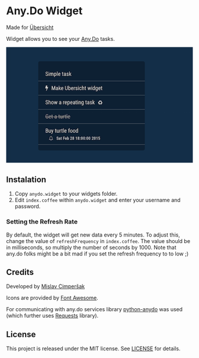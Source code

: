 # Any.Do Widget

Made for [Übersicht](http://tracesof.net/uebersicht/)

Widget allows you to see your [Any.Do](http://any.do) tasks.

![the widget in action](https://raw.githubusercontent.com/mislavcimpersak/anydo-widget/master/screenshot.png)

## Instalation

1. Copy `anydo.widget` to your widgets folder.
2. Edit `index.coffee` within `anydo.widget` and enter your username and password.

### Setting the Refresh Rate

By default, the widget will get new data every 5 minutes. To adjust this, change the value of `refreshFrequency` in `index.coffee`. The value should be in milliseconds, so multiply the number of seconds by 1000. Note that any.do folks might be a bit mad if you set the refresh frequency to to low ;)

## Credits
Developed by [Mislav Cimperšak](https://github.com/mislavcimpersak/)

Icons are provided by [Font Awesome](http://fortawesome.github.io/Font-Awesome/).

For communicating with any.do services library [python-anydo](https://github.com/gvkalra/python-anydo) was used (which further uses [Requests](http://python-requests.org) library).

## License
This project is released under the MIT license. See [LICENSE](https://raw.githubusercontent.com/mislavcimpersak/anydo-widget/master/LICENSE) for details.
